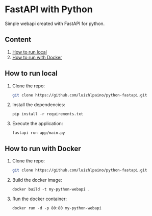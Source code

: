 # FastAPI with Python
Simple webapi created with FastAPI for python.

## Content
1. [How to run local](#runlocal)
2. [How to run with Docker](#rundocker)

## How to run local
1. Clone the repo:
    ```bash
    git clone https://github.com/luizhlpaino/python-fastapi.git    
    ```
2. Install the dependencies:
    ```
    pip install -r requirements.txt
    ```

3. Execute the application:
    ```
    fastapi run app/main.py
    ```

## How to run with Docker
1. Clone the repo:
    ```bash
    git clone https://github.com/luizhlpaino/python-fastapi.git    
    ```

2. Build the docker image:
    ```
    docker build -t my-python-webapi .
    ```

3. Run the docker container:
    ```
    docker run -d -p 80:80 my-python-webapi
    ```